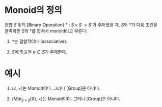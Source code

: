 # Monoid의 정의

집합 $S$ 위의 [Binary Operation] $*$ : $S \times S \rightarrow S$ 가 주어졌을 때, $S$와 $*$가 다음 조건을 만족하면 $S$와 $*$를 합쳐서 monoid라고 부른다:

1. $*$는 결합적이다 (associative).

2. $S$에 항등원 $e \in S$가 존재한다.

# 예시
1. $(\mathbb{Z}, \times)$는 Monoid이다. 그러나 [Group]은 아니다.

2. $(Mat_{2 \times 2}(\mathbb{R}), \times)$는 Monoid이다. 그러나 [Group]은 아니다.
